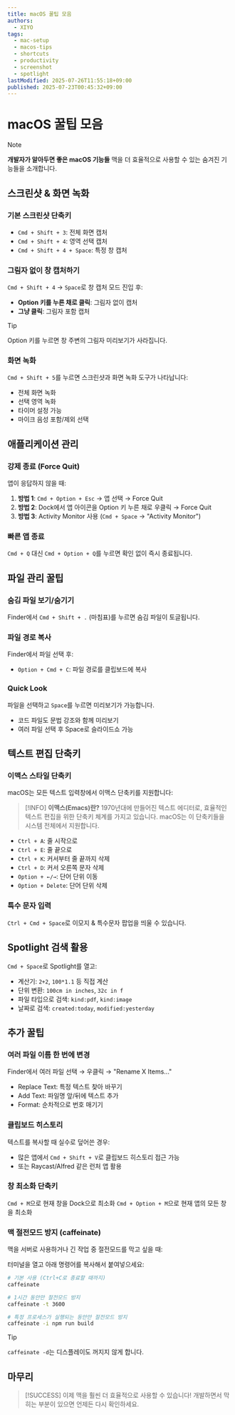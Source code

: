 ```yaml
---
title: macOS 꿀팁 모음
authors:
  - XIYO
tags:
  - mac-setup
  - macos-tips
  - shortcuts
  - productivity
  - screenshot
  - spotlight
lastModified: 2025-07-26T11:55:18+09:00
published: 2025-07-23T00:45:32+09:00
---
```


# macOS 꿀팁 모음

> [!NOTE]
> **개발자가 알아두면 좋은 macOS 기능들**
> 맥을 더 효율적으로 사용할 수 있는 숨겨진 기능들을 소개합니다.

## 스크린샷 & 화면 녹화

### 기본 스크린샷 단축키

- `Cmd + Shift + 3`: 전체 화면 캡처
- `Cmd + Shift + 4`: 영역 선택 캡처
- `Cmd + Shift + 4 + Space`: 특정 창 캡처

### 그림자 없이 창 캡처하기

`Cmd + Shift + 4` → `Space`로 창 캡처 모드 진입 후:

- **Option 키를 누른 채로 클릭**: 그림자 없이 캡처
- **그냥 클릭**: 그림자 포함 캡처

> [!TIP]
> Option 키를 누르면 창 주변의 그림자 미리보기가 사라집니다.

### 화면 녹화

`Cmd + Shift + 5`를 누르면 스크린샷과 화면 녹화 도구가 나타납니다:

- 전체 화면 녹화
- 선택 영역 녹화
- 타이머 설정 가능
- 마이크 음성 포함/제외 선택

## 애플리케이션 관리

### 강제 종료 (Force Quit)

앱이 응답하지 않을 때:

1. **방법 1**: `Cmd + Option + Esc` → 앱 선택 → Force Quit
2. **방법 2**: Dock에서 앱 아이콘을 Option 키 누른 채로 우클릭 → Force Quit
3. **방법 3**: Activity Monitor 사용 (`Cmd + Space` → "Activity Monitor")

### 빠른 앱 종료

`Cmd + Q` 대신 `Cmd + Option + Q`를 누르면 확인 없이 즉시 종료됩니다.

## 파일 관리 꿀팁

### 숨김 파일 보기/숨기기

Finder에서 `Cmd + Shift + .` (마침표)를 누르면 숨김 파일이 토글됩니다.

### 파일 경로 복사

Finder에서 파일 선택 후:

- `Option + Cmd + C`: 파일 경로를 클립보드에 복사

### Quick Look

파일을 선택하고 `Space`를 누르면 미리보기가 가능합니다.

- 코드 파일도 문법 강조와 함께 미리보기
- 여러 파일 선택 후 Space로 슬라이드쇼 가능

## 텍스트 편집 단축키

### 이맥스 스타일 단축키

macOS는 모든 텍스트 입력창에서 이맥스 단축키를 지원합니다:

> [!INFO]
> **이맥스(Emacs)란?**
> 1970년대에 만들어진 텍스트 에디터로, 효율적인 텍스트 편집을 위한 단축키 체계를 가지고 있습니다. macOS는 이 단축키들을 시스템 전체에서 지원합니다.

- `Ctrl + A`: 줄 시작으로
- `Ctrl + E`: 줄 끝으로
- `Ctrl + K`: 커서부터 줄 끝까지 삭제
- `Ctrl + D`: 커서 오른쪽 문자 삭제
- `Option + ←/→`: 단어 단위 이동
- `Option + Delete`: 단어 단위 삭제

### 특수 문자 입력

`Ctrl + Cmd + Space`로 이모지 & 특수문자 팝업을 띄울 수 있습니다.

## Spotlight 검색 활용

`Cmd + Space`로 Spotlight를 열고:

- 계산기: `2+2`, `100*1.1` 등 직접 계산
- 단위 변환: `100cm in inches`, `32c in f`
- 파일 타입으로 검색: `kind:pdf`, `kind:image`
- 날짜로 검색: `created:today`, `modified:yesterday`

## 추가 꿀팁

### 여러 파일 이름 한 번에 변경

Finder에서 여러 파일 선택 → 우클릭 → "Rename X Items..."

- Replace Text: 특정 텍스트 찾아 바꾸기
- Add Text: 파일명 앞/뒤에 텍스트 추가
- Format: 순차적으로 번호 매기기

### 클립보드 히스토리

텍스트를 복사할 때 실수로 덮어쓴 경우:

- 많은 앱에서 `Cmd + Shift + V`로 클립보드 히스토리 접근 가능
- 또는 Raycast/Alfred 같은 런처 앱 활용

### 창 최소화 단축키

`Cmd + M`으로 현재 창을 Dock으로 최소화
`Cmd + Option + M`으로 현재 앱의 모든 창을 최소화

### 맥 절전모드 방지 (caffeinate)

맥을 서버로 사용하거나 긴 작업 중 절전모드를 막고 싶을 때:

터미널을 열고 아래 명령어를 복사해서 붙여넣으세요:

```bash
# 기본 사용 (Ctrl+C로 종료할 때까지)
caffeinate

# 1시간 동안만 절전모드 방지
caffeinate -t 3600

# 특정 프로세스가 실행되는 동안만 절전모드 방지
caffeinate -i npm run build
```

> [!TIP]
> `caffeinate -d`는 디스플레이도 꺼지지 않게 합니다.

## 마무리

> [!SUCCESS]
> 이제 맥을 훨씬 더 효율적으로 사용할 수 있습니다!
> 개발하면서 막히는 부분이 있으면 언제든 다시 확인하세요.
